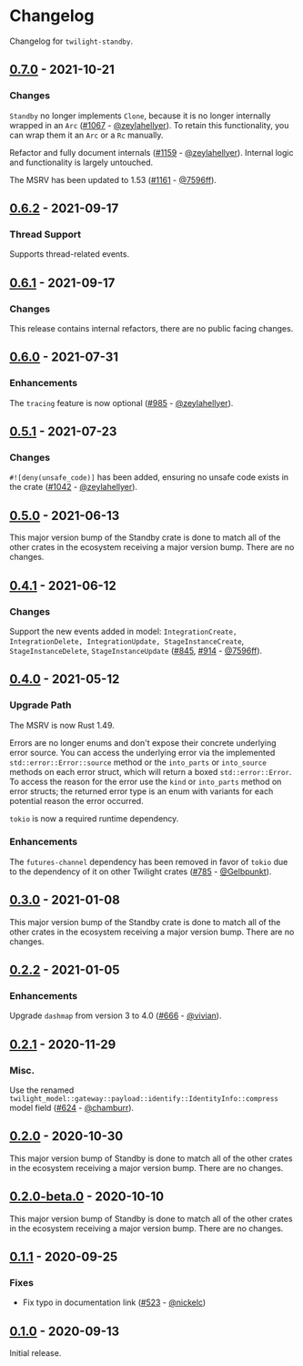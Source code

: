 # Changelog

Changelog for `twilight-standby`.

## [0.7.0] - 2021-10-21

### Changes

`Standby` no longer implements `Clone`, because it is no longer
internally wrapped in an `Arc` ([#1067] - [@zeylahellyer]). To retain
this functionality, you can wrap them it an `Arc` or a `Rc` manually.

Refactor and fully document internals ([#1159] - [@zeylahellyer]).
Internal logic and functionality is largely untouched.

The MSRV has been updated to 1.53 ([#1161] - [@7596ff]).

[#1067]: https://github.com/twilight-rs/twilight/pull/1067
[#1159]: https://github.com/twilight-rs/twilight/pull/1159
[#1161]: https://github.com/twilight-rs/twilight/pull/1161

## [0.6.2] - 2021-09-17

### Thread Support

Supports thread-related events.

## [0.6.1] - 2021-09-17

### Changes

This release contains internal refactors, there are no public facing
changes.

## [0.6.0] - 2021-07-31

### Enhancements

The `tracing` feature is now optional ([#985] - [@zeylahellyer]).

[#985]: https://github.com/twilight-rs/twilight/pull/985

## [0.5.1] - 2021-07-23

### Changes

`#![deny(unsafe_code)]` has been added, ensuring no unsafe code exists in the
crate ([#1042] - [@zeylahellyer]).

[#1042]: https://github.com/twilight-rs/twilight/pull/1042

## [0.5.0] - 2021-06-13

This major version bump of the Standby crate is done to match all of the other
crates in the ecosystem receiving a major version bump. There are no changes.

## [0.4.1] - 2021-06-12

### Changes

Support the new events added in model: `IntegrationCreate, IntegrationDelete,
IntegrationUpdate, StageInstanceCreate`, `StageInstanceDelete`,
`StageInstanceUpdate` ([#845], [#914] - [@7596ff]).

[#845]: https://github.com/twilight-rs/twilight/pull/845
[#914]: https://github.com/twilight-rs/twilight/pull/914

## [0.4.0] - 2021-05-12

### Upgrade Path

The MSRV is now Rust 1.49.

Errors are no longer enums and don't expose their concrete underlying error
source. You can access the underlying error via the implemented
`std::error::Error::source` method or the `into_parts` or `into_source` methods
on each error struct, which will return a boxed `std::error::Error`. To access
the reason for the error use the `kind` or `into_parts` method on error structs;
the returned error type is an enum with variants for each potential reason the
error occurred.

`tokio` is now a required runtime dependency.

### Enhancements

The `futures-channel` dependency has been removed in favor of `tokio` due to the
dependency of it on other Twilight crates ([#785] - [@Gelbpunkt]).

[#785]: https://github.com/twilight-rs/twilight/pull/785

## [0.3.0] - 2021-01-08

This major version bump of the Standby crate is done to match all of the other
crates in the ecosystem receiving a major version bump. There are no changes.

## [0.2.2] - 2021-01-05

### Enhancements

Upgrade `dashmap` from version 3 to 4.0 ([#666] - [@vivian]).

[#666]: https://github.com/twilight-rs/twilight/pull/666

## [0.2.1] - 2020-11-29

### Misc.

Use the renamed
`twilight_model::gateway::payload::identify::IdentityInfo::compress`
model field ([#624] - [@chamburr]).

## [0.2.0] - 2020-10-30

This major version bump of Standby is done to match all of the other crates in
the ecosystem receiving a major version bump. There are no changes.

## [0.2.0-beta.0] - 2020-10-10

This major version bump of Standby is done to match all of the other crates in
the ecosystem receiving a major version bump. There are no changes.

## [0.1.1] - 2020-09-25

### Fixes

- Fix typo in documentation link ([#523] - [@nickelc])

## [0.1.0] - 2020-09-13

Initial release.

[@7596ff]: https://github.com/7596ff
[@chamburr]: https://github.com/chamburr
[@Gelbpunkt]: https://github.com/Gelbpunkt
[@nickelc]: https://github.com/nickelc
[@vivian]: https://github.com/vivian
[@zeylahellyer]: https://github.com/zeylahellyer

[#624]: https://github.com/twilight-rs/twilight/pull/624
[#523]: https://github.com/twilight-rs/twilight/pull/523

[0.7.0]: https://github.com/twilight-rs/twilight/releases/tag/standby-0.7.0
[0.6.2]: https://github.com/twilight-rs/twilight/releases/tag/standby-0.6.2
[0.6.1]: https://github.com/twilight-rs/twilight/releases/tag/standby-0.6.1
[0.6.0]: https://github.com/twilight-rs/twilight/releases/tag/standby-0.6.0
[0.5.1]: https://github.com/twilight-rs/twilight/releases/tag/standby-0.5.1
[0.5.0]: https://github.com/twilight-rs/twilight/releases/tag/standby-0.5.0
[0.4.1]: https://github.com/twilight-rs/twilight/releases/tag/standby-0.4.1
[0.4.0]: https://github.com/twilight-rs/twilight/releases/tag/standby-0.4.0
[0.3.0]: https://github.com/twilight-rs/twilight/releases/tag/standby-v0.3.0
[0.2.2]: https://github.com/twilight-rs/twilight/releases/tag/standby-v0.2.2
[0.2.1]: https://github.com/twilight-rs/twilight/releases/tag/standby-v0.2.1
[0.2.0]: https://github.com/twilight-rs/twilight/releases/tag/standby-v0.2.0
[0.2.0-beta.0]: https://github.com/twilight-rs/twilight/releases/tag/standby-v0.2.0-beta.0
[0.1.1]: https://github.com/twilight-rs/twilight/releases/tag/standby-v0.1.1
[0.1.0]: https://github.com/twilight-rs/twilight/releases/tag/v0.1.0
